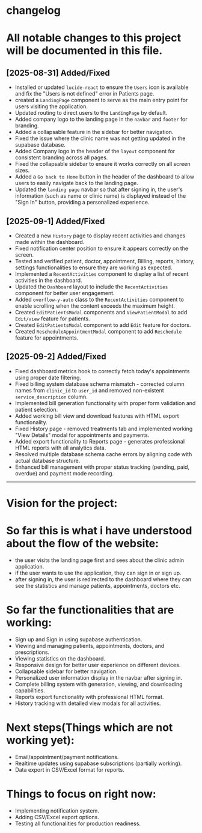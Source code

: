 # changelog

# All notable changes to this project will be documented in this file.

## [2025-08-31] Added/Fixed

- Installed or updated `lucide-react` to ensure the `Users` icon is available and fix the "Users is not defined" error in Patients page.
- created a `LandingPage` component to serve as the main entry point for users visiting the application.
- Updated routing to direct users to the `LandingPage` by default.
- Added company logo to the landing page in the `navbar` and `footer` for branding.
- Added a collapsable feature in the sidebar for better navigation.
- Fixed the issue where the clinic name was not getting updated in the supabase database.
- Added Company logo in the header of the `layout` component for consistent branding across all pages.
- Fixed the collapsable sidebar to ensure it works correctly on all screen sizes.
- Added a `Go back to Home` button in the header of the dashboard to allow users to easily navigate back to the landing page.
- Updated the `landing page` navbar so that after signing in, the user's information (such as name or clinic name) is displayed instead of the "Sign In" button, providing a personalized experience.


## [2025-09-1] Added/Fixed
- Created a new `History` page to display recent activities and changes made within the dashboard.
- Fixed notification center position to ensure it appears correctly on the screen.
- Tested and verified patient, doctor, appointment, Billing, reports, history, settings functionalities to ensure they are working as expected.
- Implemented a `RecentActivities` component to display a list of recent activities in the dashboard.
- Updated the `Dashboard` layout to include the `RecentActivities` component for better user engagement.
- Added `overflow-y-auto` class to the `RecentActivities` component to enable scrolling when the content exceeds the maximum height.
- Created `EditPatientsModal` components and `ViewPatientModal` to add  `Edit/view` feature for patients.
- Created `EditPatientsModal` component to add `Edit` feature for doctors.
- Created `RescheduleAppointmentModal` component to add `Reschedule` feature for appointments.


## [2025-09-2] Added/Fixed

- Fixed dashboard metrics hook to correctly fetch today's appointments using proper date filtering.
- Fixed billing system database schema mismatch - corrected column names from `clinic_id` to `user_id` and removed non-existent `service_description` column.
- Implemented bill generation functionality with proper form validation and patient selection.
- Added working bill view and download features with HTML export functionality.
- Fixed History page - removed treatments tab and implemented working "View Details" modal for appointments and payments.
- Added export functionality to Reports page - generates professional HTML reports with all analytics data.
- Resolved multiple database schema cache errors by aligning code with actual database structure.
- Enhanced bill management with proper status tracking (pending, paid, overdue) and payment mode recording.


----------


# Vision for the project:

# So far this is what i have understood about the flow of the website:

- the user visits the landing page first and sees about the clinic admin application.
- if the user wants to use the application, they can sign in or sign up.
- after signing in, the user is redirected to the dashboard where they can see the statistics and manage patients, appointments, doctors etc.

# So far the functionalities that are working:

- Sign up and Sign in using supabase authentication.
- Viewing and managing patients, appointments, doctors, and prescriptions.
- Viewing statistics on the dashboard.
- Responsive design for better user experience on different devices.
- Collapsable sidebar for better navigation.
- Personalized user information display in the navbar after signing in.
- Complete billing system with generation, viewing, and downloading capabilities.
- Reports export functionality with professional HTML format.
- History tracking with detailed view modals for all activities.

# Next steps(Things which are not working yet):
- Email/appointment/payment notifications.
- Realtime updates using supabase subscriptions (partially working).
- Data export in CSV/Excel format for reports.

# Things to focus on right now:

- Implementing notification system.
- Adding CSV/Excel export options.
- Testing all functionalities for production readiness.